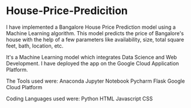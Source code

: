 # House-Price-Predicition

I have implemented a Bangalore House Price Prediction model using a Machine Learning algorithm. 
This model predicts the price of Bangalore's house with the help of a few parameters like availability, size, total square feet, bath, location, etc.

 It's a Machine Learning model which integrates Data Science and Web Development. 
 I have deployed the app on the Google Cloud Application Platform.
 
 The Tools used were:
 Anaconda
 Jupyter Notebook
 Pycharm 
 Flask
 Google Cloud Platform
 
 Coding Languages used were:
 Python
 HTML
 Javascript
 CSS
